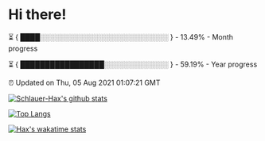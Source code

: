 # Hi there!

⏳ { ████░░░░░░░░░░░░░░░░░░░░░░░░░░ } - 13.49% - Month progress

⏳ { █████████████████░░░░░░░░░░░░░ } - 59.19% - Year progress

⏰ Updated on Thu, 05 Aug 2021 01:07:21 GMT


[![Schlauer-Hax's github stats](https://github-readme-stats.vercel.app/api?username=Schlauer-Hax&show_icons=true&theme=dark&count_private=true)](https://github.com/Schlauer-Hax)


[![Top Langs](https://github-readme-stats.vercel.app/api/top-langs/?username=Schlauer-Hax&layout=compact&theme=dark)](https://github.com/Schlauer-Hax?tab=repositories)


[![Hax's wakatime stats](https://github-readme-stats.vercel.app/api/wakatime?username=Hax&theme=dark)](https://wakatime.com/@Hax)

